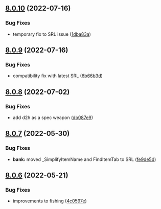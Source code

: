 ## [8.0.10](https://github.com/Torwent/WaspLib/compare/v8.0.9...v8.0.10) (2022-07-16)


### Bug Fixes

* temporary fix to SRL issue ([1dba83a](https://github.com/Torwent/WaspLib/commit/1dba83ae19f5957c1b4161eb95998455eeccb042))



## [8.0.9](https://github.com/Torwent/WaspLib/compare/v8.0.8...v8.0.9) (2022-07-16)


### Bug Fixes

* compatibility fix with latest SRL ([6b66b3d](https://github.com/Torwent/WaspLib/commit/6b66b3dcfa319b8c678e821792f9a8aeea7282ef))



## [8.0.8](https://github.com/Torwent/WaspLib/compare/v8.0.7...v8.0.8) (2022-07-02)


### Bug Fixes

* add d2h as a spec weapon ([db087e9](https://github.com/Torwent/WaspLib/commit/db087e9b3807efb03332cb257976cb3ffc6fce61))



## [8.0.7](https://github.com/Torwent/WaspLib/compare/v8.0.6...v8.0.7) (2022-05-30)


### Bug Fixes

* **bank:** moved _SimplifyItemName and FindItemTab to SRL ([fe9de5d](https://github.com/Torwent/WaspLib/commit/fe9de5dd96669b990e16f9d510e5b89f35b2e0f5))



## [8.0.6](https://github.com/Torwent/WaspLib/compare/v8.0.5...v8.0.6) (2022-05-21)


### Bug Fixes

* improvements to fishing ([4c0597e](https://github.com/Torwent/WaspLib/commit/4c0597e8df9598fd4a9d53439ab79ca9bcf888ca))



